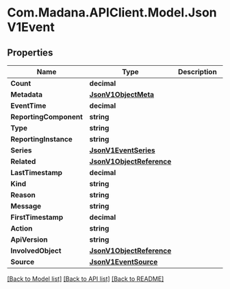 
# Com.Madana.APIClient.Model.JsonV1Event

## Properties

Name | Type | Description | Notes
------------ | ------------- | ------------- | -------------
**Count** | **decimal** |  | [optional] 
**Metadata** | [**JsonV1ObjectMeta**](JsonV1ObjectMeta.md) |  | [optional] 
**EventTime** | **decimal** |  | [optional] 
**ReportingComponent** | **string** |  | [optional] 
**Type** | **string** |  | [optional] 
**ReportingInstance** | **string** |  | [optional] 
**Series** | [**JsonV1EventSeries**](JsonV1EventSeries.md) |  | [optional] 
**Related** | [**JsonV1ObjectReference**](JsonV1ObjectReference.md) |  | [optional] 
**LastTimestamp** | **decimal** |  | [optional] 
**Kind** | **string** |  | [optional] 
**Reason** | **string** |  | [optional] 
**Message** | **string** |  | [optional] 
**FirstTimestamp** | **decimal** |  | [optional] 
**Action** | **string** |  | [optional] 
**ApiVersion** | **string** |  | [optional] 
**InvolvedObject** | [**JsonV1ObjectReference**](JsonV1ObjectReference.md) |  | [optional] 
**Source** | [**JsonV1EventSource**](JsonV1EventSource.md) |  | [optional] 

[[Back to Model list]](../README.md#documentation-for-models)
[[Back to API list]](../README.md#documentation-for-api-endpoints)
[[Back to README]](../README.md)

